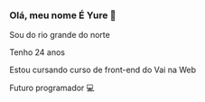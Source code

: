 ### Olá, meu nome É Yure 👋
Sou do rio grande do norte

Tenho 24 anos

Estou cursando curso de front-end do Vai na Web

Futuro programador 💻


